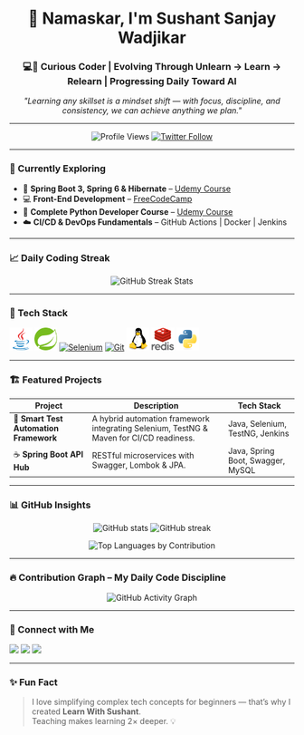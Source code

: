 <h1 align="center">🙏 Namaskar, I'm Sushant Sanjay Wadjikar</h1>
<h3 align="center">💻🚀 Curious Coder | Evolving Through Unlearn → Learn → Relearn | Progressing Daily Toward AI</h3>

<p align="center">
  <em>"Learning any skillset is a mindset shift — with focus, discipline, and consistency, we can achieve anything we plan."</em>
</p>

---

<p align="center">
  <img src="https://komarev.com/ghpvc/?username=learnwithsushant&label=Profile%20Views&color=brightgreen&style=for-the-badge" alt="Profile Views"/>
  <a href="https://twitter.com/plussushant" target="_blank">
    <img src="https://img.shields.io/twitter/follow/plussushant?logo=twitter&style=for-the-badge" alt="Twitter Follow"/>
  </a>
</p>

---

### 🌱 Currently Exploring
- 🚀 **Spring Boot 3, Spring 6 & Hibernate** – [Udemy Course](https://www.udemy.com/course/spring-hibernate-tutorial/?couponCode=ST21MT30625G1)
- 💻 **Front-End Development** – [FreeCodeCamp](https://www.freecodecamp.org)
- 🐍 **Complete Python Developer Course** – [Udemy Course](https://www.udemy.com/share/101W8Q3@kAAbWCFDSRe8fupGMK91zpCGxNgkmg8phuuOguwmYNaPP6S7crk9WThTA_1xO4M=/)
- ☁️ **CI/CD & DevOps Fundamentals** – GitHub Actions | Docker | Jenkins

---

### 📈 Daily Coding Streak
<p align="center">
  <img src="https://github-readme-streak-stats.herokuapp.com?user=learnwithsushant&theme=tokyonight&hide_border=true" alt="GitHub Streak Stats" />
</p>

---

### 🧩 Tech Stack
<p align="left">
  <a href="https://www.java.com" target="_blank"><img src="https://raw.githubusercontent.com/devicons/devicon/master/icons/java/java-original.svg" width="40" height="40" alt="Java"/></a>
  <a href="https://spring.io/projects/spring-boot" target="_blank"><img src="https://raw.githubusercontent.com/devicons/devicon/master/icons/spring/spring-original.svg" width="40" height="40" alt="Spring Boot"/></a>
  <a href="https://www.selenium.dev" target="_blank"><img src="https://raw.githubusercontent.com/detain/svg-logos/master/svg/selenium-logo.svg" width="40" height="40" alt="Selenium"/></a>
  <a href="https://git-scm.com/" target="_blank"><img src="https://www.vectorlogo.zone/logos/git-scm/git-scm-icon.svg" width="40" height="40" alt="Git"/></a>
  <a href="https://www.linux.org/" target="_blank"><img src="https://raw.githubusercontent.com/devicons/devicon/master/icons/linux/linux-original.svg" width="40" height="40" alt="Linux"/></a>
  <a href="https://redis.io" target="_blank"><img src="https://raw.githubusercontent.com/devicons/devicon/master/icons/redis/redis-original-wordmark.svg" width="40" height="40" alt="Redis"/></a>
  <a href="https://www.python.org" target="_blank"><img src="https://raw.githubusercontent.com/devicons/devicon/master/icons/python/python-original.svg" width="40" height="40" alt="Python"/></a>
</p>

---

### 🏗️ Featured Projects
| Project | Description | Tech Stack |
|----------|--------------|-------------|
| 🧠 **Smart Test Automation Framework** | A hybrid automation framework integrating Selenium, TestNG & Maven for CI/CD readiness. | Java, Selenium, TestNG, Jenkins |
| ☕ **Spring Boot API Hub** | RESTful microservices with Swagger, Lombok & JPA. | Java, Spring Boot, Swagger, MySQL |


---

### 📊 GitHub Insights
<p align="center">
  <img src="https://github-readme-stats.vercel.app/api?username=learnwithsushant&show_icons=true&theme=tokyonight" alt="GitHub stats" height="150"/>
  <img src="https://github-readme-streak-stats.herokuapp.com/?user=learnwithsushant&theme=tokyonight" alt="GitHub streak" height="150"/>
</p>

<p align="center">
  <img src="https://github-readme-stats.vercel.app/api/top-langs/?username=learnwithsushant&layout=compact&theme=tokyonight" alt="Top Languages by Contribution" height="150"/>
</p>

---

### 🔥 Contribution Graph – My Daily Code Discipline
<p align="center">
  <img src="https://github-readme-activity-graph.vercel.app/graph?username=learnwithsushant&theme=tokyo-night&hide_border=true" alt="GitHub Activity Graph"/>
</p>

---

### 🤝 Connect with Me
<p align="left">
  <a href="https://twitter.com/plussushant" target="_blank"><img src="https://img.shields.io/badge/Twitter-%231DA1F2.svg?style=for-the-badge&logo=twitter&logoColor=white"/></a>
  <a href="https://linkedin.com/in/sushant-wadjikar" target="_blank"><img src="https://img.shields.io/badge/LinkedIn-%230A66C2.svg?style=for-the-badge&logo=linkedin&logoColor=white"/></a>
  <a href="mailto:sushantwadjikar@gmail.com"><img src="https://img.shields.io/badge/Gmail-D14836.svg?style=for-the-badge&logo=gmail&logoColor=white"/></a>
</p>

---

### ✨ Fun Fact
> I love simplifying complex tech concepts for beginners — that’s why I created **Learn With Sushant**.  
> Teaching makes learning 2× deeper. 💡
